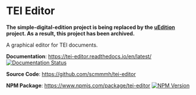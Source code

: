 # TEI Editor

**The simple-digital-edition project is being replaced by the [uEdition](https://uEdition.github.io) project. As a result, this project has been archived.**

A graphical editor for TEI documents.

**Documentation**: https://tei-editor.readthedocs.io/en/latest/ [![Documentation Status](https://readthedocs.org/projects/tei-editor/badge/?version=latest)](https://tei-editor.readthedocs.io/en/latest/?badge=latest)

**Source Code**: https://github.com/scmmmh/tei-editor

**NPM Package**: https://www.npmjs.com/package/tei-editor [![NPM Version](https://badge.fury.io/js/tei-editor.svg)](https://badge.fury.io/js/tei-editor)

